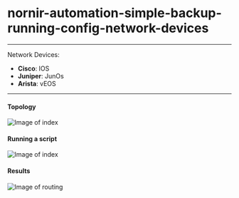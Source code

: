 # nornir-automation-simple-backup-running-config-network-devices

___

Network Devices:
- **Cisco**: IOS
- **Juniper**: JunOs
- **Arista**: vEOS
___

#### Topology
![Image of index](https://drive.google.com/uc?export=view&id=1-32PtFLUHWnTXvSwqKgbTTgpYpZ3l4Q6)

#### Running a script
![Image of index](https://drive.google.com/uc?export=view&id=1si7kTbsMWP-yjUyhko0rDcaLuJV9wvrm)

#### Results
![Image of routing](https://drive.google.com/uc?export=view&id=1eThD7P1YlQSo7Xm6KvCZQF4FPXKZBJCC)
